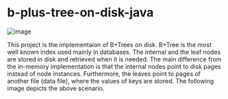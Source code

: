 # b-plus-tree-on-disk-java

![image](https://user-images.githubusercontent.com/25617530/120104754-b43e4b00-c15e-11eb-8820-05adb1a9e645.png)

This project is the implementaion of B+Trees on disk. B+Tree is the most well known index used mainly in databases.
The internal and the leaf nodes are stored in disk and retrieved when it is needed. The main difference from the in-memory
implementation is that the internal nodes point to disk pages instead of node instances. Furthermore, the leaves point to pages of another 
file (data file), where the values of keys are stored. The following image depicts the above scenario. 
